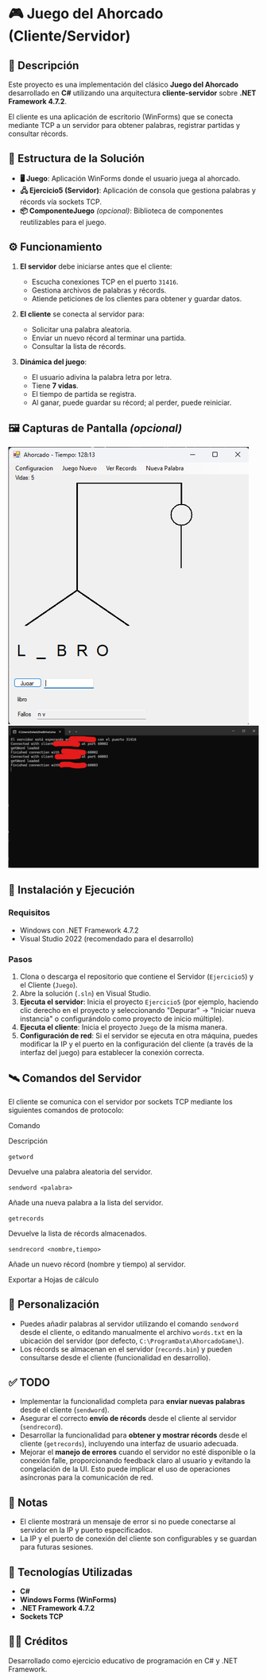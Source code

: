 # 🎮 Juego del Ahorcado (Cliente/Servidor)

## 📌 Descripción

Este proyecto es una implementación del clásico **Juego del Ahorcado** desarrollado en **C#** utilizando una arquitectura **cliente-servidor** sobre **.NET Framework 4.7.2**.

El cliente es una aplicación de escritorio (WinForms) que se conecta mediante TCP a un servidor para obtener palabras, registrar partidas y consultar récords.

## 🧱 Estructura de la Solución

-   **🖥️ Juego**: Aplicación WinForms donde el usuario juega al ahorcado.
-   **🖧 Ejercicio5 (Servidor)**: Aplicación de consola que gestiona palabras y récords vía sockets TCP.
-   **📦 ComponenteJuego** _(opcional)_: Biblioteca de componentes reutilizables para el juego.

## ⚙️ Funcionamiento

1.  **El servidor** debe iniciarse antes que el cliente:
    
    -   Escucha conexiones TCP en el puerto `31416`.
    -   Gestiona archivos de palabras y récords.
    -   Atiende peticiones de los clientes para obtener y guardar datos.
2.  **El cliente** se conecta al servidor para:
    
    -   Solicitar una palabra aleatoria.
    -   Enviar un nuevo récord al terminar una partida.
    -   Consultar la lista de récords.
3.  **Dinámica del juego**:
    
    -   El usuario adivina la palabra letra por letra.
    -   Tiene **7 vidas**.
    -   El tiempo de partida se registra.
    -   Al ganar, puede guardar su récord; al perder, puede reiniciar.

## 🖼️ Capturas de Pantalla _(opcional)_
![Cliente en ejecución](img/Client.png)
![Servidor en consola](img/Server.png)
## 🧪 Instalación y Ejecución

### Requisitos

-   Windows con .NET Framework 4.7.2
-   Visual Studio 2022 (recomendado para el desarrollo)

### Pasos

1.  Clona o descarga el repositorio que contiene el Servidor (`Ejercicio5`) y el Cliente (`Juego`).
2.  Abre la solución (`.sln`) en Visual Studio.
3.  **Ejecuta el servidor**: Inicia el proyecto `Ejercicio5` (por ejemplo, haciendo clic derecho en el proyecto y seleccionando "Depurar" -> "Iniciar nueva instancia" o configurándolo como proyecto de inicio múltiple).
4.  **Ejecuta el cliente**: Inicia el proyecto `Juego` de la misma manera.
5.  **Configuración de red**: Si el servidor se ejecuta en otra máquina, puedes modificar la IP y el puerto en la configuración del cliente (a través de la interfaz del juego) para establecer la conexión correcta.

## 🛰️ Comandos del Servidor

El cliente se comunica con el servidor por sockets TCP mediante los siguientes comandos de protocolo:

Comando

Descripción

`getword`

Devuelve una palabra aleatoria del servidor.

`sendword <palabra>`

Añade una nueva palabra a la lista del servidor.

`getrecords`

Devuelve la lista de récords almacenados.

`sendrecord <nombre,tiempo>`

Añade un nuevo récord (nombre y tiempo) al servidor.

Exportar a Hojas de cálculo

## 🧩 Personalización

-   Puedes añadir palabras al servidor utilizando el comando `sendword` desde el cliente, o editando manualmente el archivo `words.txt` en la ubicación del servidor (por defecto, `C:\ProgramData\AhorcadoGame\`).
-   Los récords se almacenan en el servidor (`records.bin`) y pueden consultarse desde el cliente (funcionalidad en desarrollo).

## ✅ TODO

-   Implementar la funcionalidad completa para **enviar nuevas palabras** desde el cliente (`sendword`).
-   Asegurar el correcto **envío de récords** desde el cliente al servidor (`sendrecord`).
-   Desarrollar la funcionalidad para **obtener y mostrar récords** desde el cliente (`getrecords`), incluyendo una interfaz de usuario adecuada.
-   Mejorar el **manejo de errores** cuando el servidor no esté disponible o la conexión falle, proporcionando feedback claro al usuario y evitando la congelación de la UI. Esto puede implicar el uso de operaciones asíncronas para la comunicación de red.

## 📝 Notas

-   El cliente mostrará un mensaje de error si no puede conectarse al servidor en la IP y puerto especificados.
-   La IP y el puerto de conexión del cliente son configurables y se guardan para futuras sesiones.

## 🧠 Tecnologías Utilizadas

-   **C#**
-   **Windows Forms (WinForms)**
-   **.NET Framework 4.7.2**
-   **Sockets TCP**

## 👨‍💻 Créditos

Desarrollado como ejercicio educativo de programación en C# y .NET Framework.
